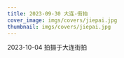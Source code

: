 ```yaml
---
title: 2023-09-30 大连-街拍
cover_image: imgs/covers/jiepai.jpg
thumbnail: imgs/covers/jiepai.jpg
---
```

2023-10-04 拍摄于大连街拍
